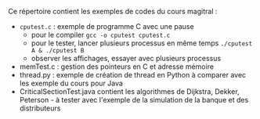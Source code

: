 Ce répertoire contient les exemples de codes du cours magitral :
 - `cputest.c` : exemple de programme C avec une pause 
   - pour le compiler ```gcc -o cputest cputest.c```
   - pour le tester, lancer plusieurs processus en même temps ```./cputest A & ./cputest B```
   - observer les affichages, essayer avec plusieurs processus
 - memTest.c : gestion des pointeurs  en C et adresse mémoire
 - thread.py : exemple de création de thread en Python à comparer avec les exemple du cours pour Java
 - CriticalSectionTest.java contient les algorithmes de Dijkstra, Dekker, Peterson - à tester avec l'exemple de la simulation de la banque et des distributeurs 
 

